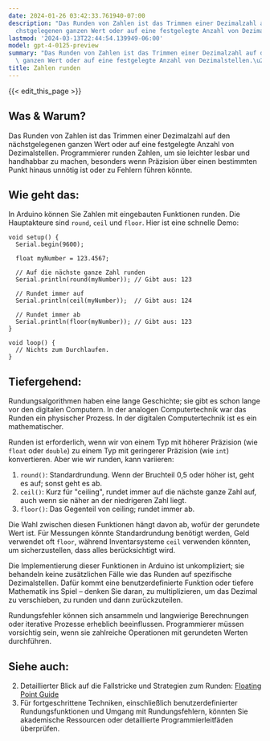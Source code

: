 ```yaml
---
date: 2024-01-26 03:42:33.761940-07:00
description: "Das Runden von Zahlen ist das Trimmen einer Dezimalzahl auf den n\xE4\
  chstgelegenen ganzen Wert oder auf eine festgelegte Anzahl von Dezimalstellen.\u2026"
lastmod: '2024-03-13T22:44:54.139949-06:00'
model: gpt-4-0125-preview
summary: "Das Runden von Zahlen ist das Trimmen einer Dezimalzahl auf den n\xE4chstgelegenen\
  \ ganzen Wert oder auf eine festgelegte Anzahl von Dezimalstellen.\u2026"
title: Zahlen runden
---
```


{{< edit_this_page >}}

## Was & Warum?
Das Runden von Zahlen ist das Trimmen einer Dezimalzahl auf den nächstgelegenen ganzen Wert oder auf eine festgelegte Anzahl von Dezimalstellen. Programmierer runden Zahlen, um sie leichter lesbar und handhabbar zu machen, besonders wenn Präzision über einen bestimmten Punkt hinaus unnötig ist oder zu Fehlern führen könnte.

## Wie geht das:
In Arduino können Sie Zahlen mit eingebauten Funktionen runden. Die Hauptakteure sind `round`, `ceil` und `floor`. Hier ist eine schnelle Demo:

```arduino
void setup() {
  Serial.begin(9600);
  
  float myNumber = 123.4567;

  // Auf die nächste ganze Zahl runden
  Serial.println(round(myNumber)); // Gibt aus: 123

  // Rundet immer auf
  Serial.println(ceil(myNumber));  // Gibt aus: 124

  // Rundet immer ab
  Serial.println(floor(myNumber)); // Gibt aus: 123
}

void loop() {
  // Nichts zum Durchlaufen.
}
```

## Tiefergehend:
Rundungsalgorithmen haben eine lange Geschichte; sie gibt es schon lange vor den digitalen Computern. In der analogen Computertechnik war das Runden ein physischer Prozess. In der digitalen Computertechnik ist es ein mathematischer.

Runden ist erforderlich, wenn wir von einem Typ mit höherer Präzision (wie `float` oder `double`) zu einem Typ mit geringerer Präzision (wie `int`) konvertieren. Aber wie wir runden, kann variieren:

1. `round()`: Standardrundung. Wenn der Bruchteil 0,5 oder höher ist, geht es auf; sonst geht es ab.
2. `ceil()`: Kurz für "ceiling", rundet immer auf die nächste ganze Zahl auf, auch wenn sie näher an der niedrigeren Zahl liegt.
3. `floor()`: Das Gegenteil von ceiling; rundet immer ab.

Die Wahl zwischen diesen Funktionen hängt davon ab, wofür der gerundete Wert ist. Für Messungen könnte Standardrundung benötigt werden, Geld verwendet oft `floor`, während Inventarsysteme `ceil` verwenden könnten, um sicherzustellen, dass alles berücksichtigt wird.

Die Implementierung dieser Funktionen in Arduino ist unkompliziert; sie behandeln keine zusätzlichen Fälle wie das Runden auf spezifische Dezimalstellen. Dafür kommt eine benutzerdefinierte Funktion oder tiefere Mathematik ins Spiel – denken Sie daran, zu multiplizieren, um das Dezimal zu verschieben, zu runden und dann zurückzuteilen.

Rundungsfehler können sich ansammeln und langwierige Berechnungen oder iterative Prozesse erheblich beeinflussen. Programmierer müssen vorsichtig sein, wenn sie zahlreiche Operationen mit gerundeten Werten durchführen.

## Siehe auch:
2. Detaillierter Blick auf die Fallstricke und Strategien zum Runden: [Floating Point Guide](https://floating-point-gui.de/)
3. Für fortgeschrittene Techniken, einschließlich benutzerdefinierter Rundungsfunktionen und Umgang mit Rundungsfehlern, könnten Sie akademische Ressourcen oder detaillierte Programmierleitfäden überprüfen.
